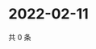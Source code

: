 # 2022-02-11

共 0 条

<!-- BEGIN WEIBO -->
<!-- 最后更新时间 Fri Feb 11 2022 04:14:20 GMT+0800 (China Standard Time) -->

<!-- END WEIBO -->
